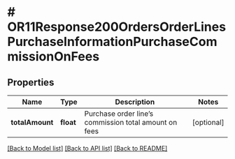 # # OR11Response200OrdersOrderLinesPurchaseInformationPurchaseCommissionOnFees

## Properties

Name | Type | Description | Notes
------------ | ------------- | ------------- | -------------
**totalAmount** | **float** | Purchase order line’s commission total amount on fees | [optional]

[[Back to Model list]](../../README.md#models) [[Back to API list]](../../README.md#endpoints) [[Back to README]](../../README.md)
